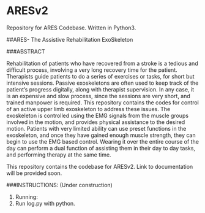 # ARESv2
Repository for ARES Codebase. Written in Python3.

##ARES- The Assistive Rehabilitation ExoSkeleton

###ABSTRACT

Rehabilitation of patients who have recovered from a stroke is a tedious and difficult process, involving a very long recovery time for the patient. Therapists guide patients to do a series of exercises or tasks, for short but intensive sessions. Passive exoskeletons are often used to keep track of the patient’s progress digitally, along with therapist supervision. In any case, it is an expensive and slow process, since the sessions are very short, and trained manpower is required. This repository contains the codes for control of an active upper limb exoskeleton to address these issues. The exoskeleton is controlled using the EMG signals from the muscle groups involved in the motion, and provides physical assistance to the desired motion. Patients with very limited ability can use preset functions in the exoskeleton, and once they have gained enough muscle strength, they can begin to use the EMG based control. Wearing it over the entire course of the day can perform a dual function of assisting them in their day to day tasks, and performing therapy at the same time.

This repository contains the codebase for ARESv2. Link to documentation will be provided soon. 

###INSTRUCTIONS: (Under construction)

1) Running:
  1) Run log.py with python. 

